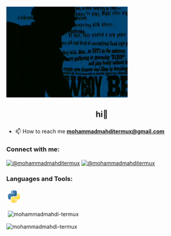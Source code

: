 ![](https://github.com/mohammadmahdi-termux/mohammadmahdi-termux/blob/main/VID_20230101_154051_056.gif)


<h2 align="center">hi🦭</h2>
<h3 align="left"></h3>


- 📫 How to reach me **mohammadmahditermux@gmail.com**

<h3 align="left">Connect with me:</h3>
<p align="left">
<a href="https://instagram.com/@mohammadmahditermux" target="blank"><img align="center" src="https://raw.githubusercontent.com/rahuldkjain/github-profile-readme-generator/master/src/images/icons/Social/instagram.svg" alt="@mohammadmahditermux" height="30" width="40" /></a>
<a href="https://www.youtube.com/c/@mohammadmahditermux" target="blank"><img align="center" src="https://raw.githubusercontent.com/rahuldkjain/github-profile-readme-generator/master/src/images/icons/Social/youtube.svg" alt="@mohammadmahditermux" height="30" width="40" /></a>
</p>

<h3 align="left">Languages and Tools:</h3>
<p align="left"> <a href="https://www.python.org" target="_blank" rel="noreferrer"> <img src="https://raw.githubusercontent.com/devicons/devicon/master/icons/python/python-original.svg" alt="python" width="40" height="40"/> </a> </p>



<p>&nbsp;<img align="center" src="https://github-readme-stats.vercel.app/api?username=mohammadmahdi-termux&show_icons=true&locale=en&theme=dark" alt="mohammadmahdi-termux" /></p>

<p><img align="center" src="https://github-readme-streak-stats.herokuapp.com/?user=mohammadmahdi-termux&theme=dark" alt="mohammadmahdi-termux" /></p>

